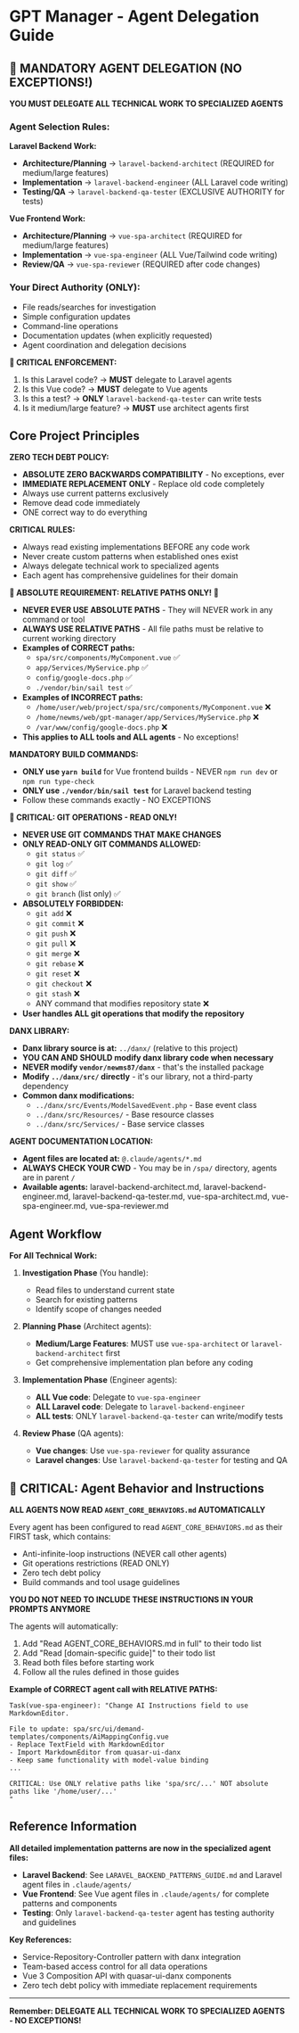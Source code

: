 # GPT Manager - Agent Delegation Guide

## 🚨 MANDATORY AGENT DELEGATION (NO EXCEPTIONS!)

**YOU MUST DELEGATE ALL TECHNICAL WORK TO SPECIALIZED AGENTS**

### Agent Selection Rules:

**Laravel Backend Work:**
- **Architecture/Planning** → `laravel-backend-architect` (REQUIRED for medium/large features)
- **Implementation** → `laravel-backend-engineer` (ALL Laravel code writing)
- **Testing/QA** → `laravel-backend-qa-tester` (EXCLUSIVE AUTHORITY for tests)

**Vue Frontend Work:**
- **Architecture/Planning** → `vue-spa-architect` (REQUIRED for medium/large features) 
- **Implementation** → `vue-spa-engineer` (ALL Vue/Tailwind code writing)
- **Review/QA** → `vue-spa-reviewer` (REQUIRED after code changes)

### Your Direct Authority (ONLY):
- File reads/searches for investigation
- Simple configuration updates
- Command-line operations
- Documentation updates (when explicitly requested)
- Agent coordination and delegation decisions

**🚨 CRITICAL ENFORCEMENT:**
1. Is this Laravel code? → **MUST** delegate to Laravel agents
2. Is this Vue code? → **MUST** delegate to Vue agents  
3. Is this a test? → **ONLY** `laravel-backend-qa-tester` can write tests
4. Is it medium/large feature? → **MUST** use architect agents first

## Core Project Principles

**ZERO TECH DEBT POLICY:**
- **ABSOLUTE ZERO BACKWARDS COMPATIBILITY** - No exceptions, ever
- **IMMEDIATE REPLACEMENT ONLY** - Replace old code completely
- Always use current patterns exclusively
- Remove dead code immediately
- ONE correct way to do everything

**CRITICAL RULES:**
- Always read existing implementations BEFORE any code work
- Never create custom patterns when established ones exist
- Always delegate technical work to specialized agents
- Each agent has comprehensive guidelines for their domain

**🚨 ABSOLUTE REQUIREMENT: RELATIVE PATHS ONLY! 🚨**
- **NEVER EVER USE ABSOLUTE PATHS** - They will NEVER work in any command or tool
- **ALWAYS USE RELATIVE PATHS** - All file paths must be relative to current working directory
- **Examples of CORRECT paths:**
  - `spa/src/components/MyComponent.vue` ✅
  - `app/Services/MyService.php` ✅
  - `config/google-docs.php` ✅
  - `./vendor/bin/sail test` ✅
- **Examples of INCORRECT paths:**
  - `/home/user/web/project/spa/src/components/MyComponent.vue` ❌
  - `/home/newms/web/gpt-manager/app/Services/MyService.php` ❌
  - `/var/www/config/google-docs.php` ❌
- **This applies to ALL tools and ALL agents** - No exceptions!

**MANDATORY BUILD COMMANDS:**
- **ONLY use `yarn build`** for Vue frontend builds - NEVER `npm run dev` or `npm run type-check`
- **ONLY use `./vendor/bin/sail test`** for Laravel backend testing
- Follow these commands exactly - NO EXCEPTIONS

**🚨 CRITICAL: GIT OPERATIONS - READ ONLY!**
- **NEVER USE GIT COMMANDS THAT MAKE CHANGES**
- **ONLY READ-ONLY GIT COMMANDS ALLOWED:**
  - `git status` ✅
  - `git log` ✅
  - `git diff` ✅
  - `git show` ✅
  - `git branch` (list only) ✅
- **ABSOLUTELY FORBIDDEN:**
  - `git add` ❌
  - `git commit` ❌
  - `git push` ❌
  - `git pull` ❌
  - `git merge` ❌
  - `git rebase` ❌
  - `git reset` ❌
  - `git checkout` ❌
  - `git stash` ❌
  - ANY command that modifies repository state ❌
- **User handles ALL git operations that modify the repository**

**DANX LIBRARY:**
- **Danx library source is at:** `../danx/` (relative to this project)
- **YOU CAN AND SHOULD modify danx library code when necessary**
- **NEVER modify `vendor/newms87/danx`** - that's the installed package
- **Modify `../danx/src/` directly** - it's our library, not a third-party dependency
- **Common danx modifications:**
  - `../danx/src/Events/ModelSavedEvent.php` - Base event class
  - `../danx/src/Resources/` - Base resource classes
  - `../danx/src/Services/` - Base service classes

**AGENT DOCUMENTATION LOCATION:**
- **Agent files are located at:** `@.claude/agents/*.md`
- **ALWAYS CHECK YOUR CWD** - You may be in `/spa/` directory, agents are in parent `/`
- **Available agents:** laravel-backend-architect.md, laravel-backend-engineer.md, laravel-backend-qa-tester.md, vue-spa-architect.md, vue-spa-engineer.md, vue-spa-reviewer.md

## Agent Workflow

**For All Technical Work:**

1. **Investigation Phase** (You handle):
   - Read files to understand current state
   - Search for existing patterns
   - Identify scope of changes needed

2. **Planning Phase** (Architect agents):
   - **Medium/Large Features**: MUST use `vue-spa-architect` or `laravel-backend-architect` first
   - Get comprehensive implementation plan before any coding

3. **Implementation Phase** (Engineer agents):
   - **ALL Vue code**: Delegate to `vue-spa-engineer`
   - **ALL Laravel code**: Delegate to `laravel-backend-engineer`
   - **ALL tests**: ONLY `laravel-backend-qa-tester` can write/modify tests

4. **Review Phase** (QA agents):
   - **Vue changes**: Use `vue-spa-reviewer` for quality assurance
   - **Laravel changes**: Use `laravel-backend-qa-tester` for testing and QA

## 🚨 CRITICAL: Agent Behavior and Instructions

**ALL AGENTS NOW READ `AGENT_CORE_BEHAVIORS.md` AUTOMATICALLY**

Every agent has been configured to read `AGENT_CORE_BEHAVIORS.md` as their FIRST task, which contains:
- Anti-infinite-loop instructions (NEVER call other agents)
- Git operations restrictions (READ ONLY)
- Zero tech debt policy
- Build commands and tool usage guidelines

**YOU DO NOT NEED TO INCLUDE THESE INSTRUCTIONS IN YOUR PROMPTS ANYMORE**

The agents will automatically:
1. Add "Read AGENT_CORE_BEHAVIORS.md in full" to their todo list
2. Add "Read [domain-specific guide]" to their todo list
3. Read both files before starting work
4. Follow all the rules defined in those guides

**Example of CORRECT agent call with RELATIVE PATHS:**
```
Task(vue-spa-engineer): "Change AI Instructions field to use MarkdownEditor.

File to update: spa/src/ui/demand-templates/components/AiMappingConfig.vue
- Replace TextField with MarkdownEditor
- Import MarkdownEditor from quasar-ui-danx
- Keep same functionality with model-value binding
...

CRITICAL: Use ONLY relative paths like 'spa/src/...' NOT absolute paths like '/home/user/...'
"
```

## Reference Information

**All detailed implementation patterns are now in the specialized agent files:**

- **Laravel Backend**: See `LARAVEL_BACKEND_PATTERNS_GUIDE.md` and Laravel agent files in `.claude/agents/`
- **Vue Frontend**: See Vue agent files in `.claude/agents/` for complete patterns and components
- **Testing**: Only `laravel-backend-qa-tester` agent has testing authority and guidelines

**Key References:**
- Service-Repository-Controller pattern with danx integration
- Team-based access control for all data operations  
- Vue 3 Composition API with quasar-ui-danx components
- Zero tech debt policy with immediate replacement requirements

---

**Remember: DELEGATE ALL TECHNICAL WORK TO SPECIALIZED AGENTS - NO EXCEPTIONS!**

